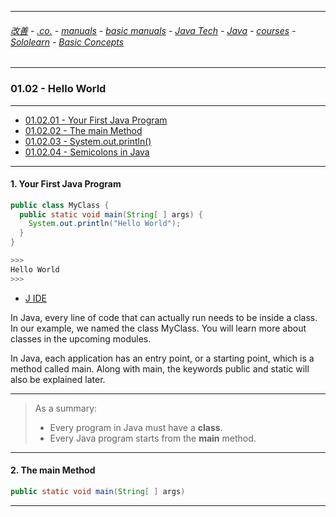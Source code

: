 
---

###### [改善](https://github.com/ttltrk/0C/blob/master/README.MD) - [.co.](https://github.com/ttltrk/PRG/blob/master/CODING.MD) - [manuals](https://github.com/ttltrk/PRG/blob/master/MAN.MD) - [basic manuals](https://github.com/ttltrk/PRG/blob/master/MANUALS.MD) - [Java Tech](https://github.com/ttltrk/PRG/blob/master/JAVA/DOC/JT/JT.MD) - [Java](https://github.com/ttltrk/PRG/blob/master/JAVA/DOC/OJM/OJM.MD) - [courses](https://github.com/ttltrk/PRG/blob/master/JAVA/DOC/CM/JT.MD) - [Sololearn](https://github.com/ttltrk/PRG/blob/master/JAVA/DOC/SL/SL.MD) - [Basic Concepts](https://github.com/ttltrk/PRG/blob/master/JAVA/DOC/SL/01/01.MD)

---

### 01.02 - Hello World

---

* [01.02.01 - Your First Java Program](https://github.com/ttltrk/PRG/blob/master/JAVA/DOC/SL/01/0102/010201/010201.MD)
* [01.02.02 - The main Method](https://github.com/ttltrk/PRG/blob/master/JAVA/DOC/SL/01/0102/010202/010202.MD)
* [01.02.03 - System.out.println()](https://github.com/ttltrk/PRG/blob/master/JAVA/DOC/SL/01/0102/010203/010203.MD)
* [01.02.04 - Semicolons in Java](https://github.com/ttltrk/PRG/blob/master/JAVA/DOC/SL/01/0102/010204/010204.MD)

---

#### 1. Your First Java Program

```java
public class MyClass {
  public static void main(String[ ] args) {
    System.out.println("Hello World");
  }
}

>>>
Hello World
>>>
```

* [J IDE](https://www.tutorialspoint.com/compile_java_online.php)

In Java, every line of code that can actually run needs to be inside a class.
In our example, we named the class MyClass. You will learn more about classes 
in the upcoming modules.

In Java, each application has an entry point, or a starting point, 
which is a method called main. Along with main, the keywords public 
and static will also be explained later. 

---

>As a summary:
>- Every program in Java must have a **class**.
>- Every Java program starts from the **main** method.

---

#### 2. The main Method

```java
public static void main(String[ ] args)
```

---
